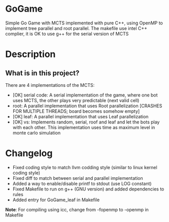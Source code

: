 # GoGame
Simple Go Game with MCTS implemented with pure C++, using OpenMP to implement tree parallel and root parallel.
The makefile use intel C++ complier, it is OK to use g++ for the serial version of MCTS


# Description
## What is in this project?
There are 4 implementations of the MCTS: 
- [OK] serial code: A serial implementation of the game, where one bot uses MCTS, the other plays very predictable (next valid cell)
- root: A parallel implementation that uses Root parallelization [CRASHES FOR MULTIPLE THREADS; board becomes somehow empty]
- [OK] leaf: A parallel implementation that uses Leaf parallelization 
- [OK] vs: Implements random, serial, roof and leaf and let the bots play with each other. This implementation uses time as maximum level in monte carlo simulation


# Changelog
* Fixed coding style to match llvm codding style (similar to linux kernel coding style)
* Fixed diff to match between serial and parallel implementation
* Added a way to enable/disable printf to stdout (use LOG constant)
* Fixed Makefile to run on g++ (GNU version) and added dependencies to rules
* Added entry for GoGame_leaf in Makefile


**Note**: For compiling using icc, change from -fopenmp to -openmp in Makefile
